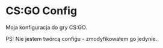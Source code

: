 # CS:GO Config
Moja konfiguracja do gry CS:GO.

PS: Nie jestem twórcą configu - zmodyfikowałem go jedynie.
